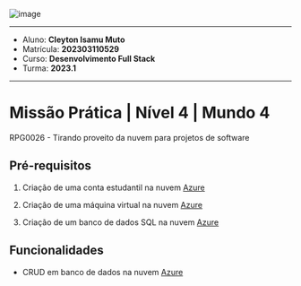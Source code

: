 ![image](https://github.com/cleytonmuto/CadastroPOO/assets/12730298/6d8342c0-32a9-4eb1-b3f0-21b2cedeef45)

---

- Aluno: **Cleyton Isamu Muto**
- Matrícula: **202303110529**
- Curso: **Desenvolvimento Full Stack**
- Turma: **2023.1**

---

# Missão Prática | Nível 4 | Mundo 4

RPG0026 - Tirando proveito da nuvem para projetos de software

## Pré-requisitos

1. Criação de uma conta estudantil na nuvem [Azure](https://portal.azure.com)

2. Criação de uma máquina virtual na nuvem [Azure](https://portal.azure.com)

3. Criação de um banco de dados SQL na nuvem [Azure](https://portal.azure.com)

## Funcionalidades

- CRUD em banco de dados na nuvem [Azure](https://portal.azure.com)